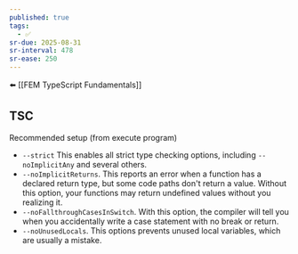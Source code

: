 ```yaml
---
published: true
tags:
  - ✅
sr-due: 2025-08-31
sr-interval: 478
sr-ease: 250
---
```

⬅️ [[FEM TypeScript Fundamentals]]

## TSC
Recommended setup (from execute program)

- `--strict` This enables all strict type checking options, including `--noImplicitAny` and several others.
- `--noImplicitReturns`. This reports an error when a function has a declared return type, but some code paths don't return a value. Without this option, your functions may return undefined values without you realizing it.
- `--noFallthroughCasesInSwitch`. With this option, the compiler will tell you when you accidentally write a case statement with no break or return.
- `--noUnusedLocals`. This options prevents unused local variables, which are usually a mistake.